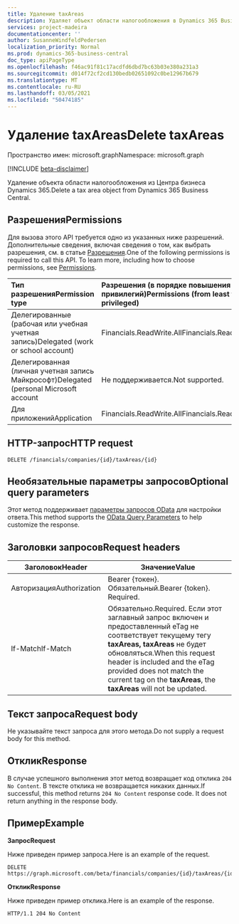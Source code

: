 ```yaml
---
title: Удаление taxAreas
description: Удаляет объект области налогообложения в Dynamics 365 Business Central.
services: project-madeira
documentationcenter: ''
author: SusanneWindfeldPedersen
localization_priority: Normal
ms.prod: dynamics-365-business-central
doc_type: apiPageType
ms.openlocfilehash: f46ac91f81c17acdfd6dbd7bc63b03e380a231a3
ms.sourcegitcommit: d014f72cf2cd130bedb02651092c0be12967b679
ms.translationtype: MT
ms.contentlocale: ru-RU
ms.lasthandoff: 03/05/2021
ms.locfileid: "50474185"
---
```

# <a name="delete-taxareas"></a><span data-ttu-id="74592-103">Удаление taxAreas</span><span class="sxs-lookup"><span data-stu-id="74592-103">Delete taxAreas</span></span>

<span data-ttu-id="74592-104">Пространство имен: microsoft.graph</span><span class="sxs-lookup"><span data-stu-id="74592-104">Namespace: microsoft.graph</span></span>

[!INCLUDE [beta-disclaimer](../../includes/beta-disclaimer.md)]

<span data-ttu-id="74592-105">Удаление объекта области налогообложения из Центра бизнеса Dynamics 365.</span><span class="sxs-lookup"><span data-stu-id="74592-105">Delete a tax area object from Dynamics 365 Business Central.</span></span>

## <a name="permissions"></a><span data-ttu-id="74592-106">Разрешения</span><span class="sxs-lookup"><span data-stu-id="74592-106">Permissions</span></span>
<span data-ttu-id="74592-p101">Для вызова этого API требуется одно из указанных ниже разрешений. Дополнительные сведения, включая сведения о том, как выбрать разрешения, см. в статье [Разрешения](/graph/permissions-reference).</span><span class="sxs-lookup"><span data-stu-id="74592-p101">One of the following permissions is required to call this API. To learn more, including how to choose permissions, see [Permissions](/graph/permissions-reference).</span></span>

|<span data-ttu-id="74592-109">Тип разрешения</span><span class="sxs-lookup"><span data-stu-id="74592-109">Permission type</span></span> |<span data-ttu-id="74592-110">Разрешения (в порядке повышения привилегий)</span><span class="sxs-lookup"><span data-stu-id="74592-110">Permissions (from least to most privileged)</span></span>|
|:---------------|:------------------------------------------|
|<span data-ttu-id="74592-111">Делегированные (рабочая или учебная учетная запись)</span><span class="sxs-lookup"><span data-stu-id="74592-111">Delegated (work or school account)</span></span>|<span data-ttu-id="74592-112">Financials.ReadWrite.All</span><span class="sxs-lookup"><span data-stu-id="74592-112">Financials.ReadWrite.All</span></span> |
|<span data-ttu-id="74592-113">Делегированная (личная учетная запись Майкрософт)</span><span class="sxs-lookup"><span data-stu-id="74592-113">Delegated (personal Microsoft account</span></span>|<span data-ttu-id="74592-114">Не поддерживается.</span><span class="sxs-lookup"><span data-stu-id="74592-114">Not supported.</span></span>|
|<span data-ttu-id="74592-115">Для приложений</span><span class="sxs-lookup"><span data-stu-id="74592-115">Application</span></span>|<span data-ttu-id="74592-116">Financials.ReadWrite.All</span><span class="sxs-lookup"><span data-stu-id="74592-116">Financials.ReadWrite.All</span></span>|

## <a name="http-request"></a><span data-ttu-id="74592-117">HTTP-запрос</span><span class="sxs-lookup"><span data-stu-id="74592-117">HTTP request</span></span>
```
DELETE /financials/companies/{id}/taxAreas/{id}
```

## <a name="optional-query-parameters"></a><span data-ttu-id="74592-118">Необязательные параметры запросов</span><span class="sxs-lookup"><span data-stu-id="74592-118">Optional query parameters</span></span>
<span data-ttu-id="74592-119">Этот метод поддерживает [параметры запросов OData](/graph/query-parameters) для настройки ответа.</span><span class="sxs-lookup"><span data-stu-id="74592-119">This method supports the [OData Query Parameters](/graph/query-parameters) to help customize the response.</span></span>

## <a name="request-headers"></a><span data-ttu-id="74592-120">Заголовки запросов</span><span class="sxs-lookup"><span data-stu-id="74592-120">Request headers</span></span>
|<span data-ttu-id="74592-121">Заголовок</span><span class="sxs-lookup"><span data-stu-id="74592-121">Header</span></span>|<span data-ttu-id="74592-122">Значение</span><span class="sxs-lookup"><span data-stu-id="74592-122">Value</span></span>|
|------|-----|
|<span data-ttu-id="74592-123">Авторизация</span><span class="sxs-lookup"><span data-stu-id="74592-123">Authorization</span></span>  |<span data-ttu-id="74592-p102">Bearer {токен}. Обязательный.</span><span class="sxs-lookup"><span data-stu-id="74592-p102">Bearer {token}. Required.</span></span> |
|<span data-ttu-id="74592-126">If-Match</span><span class="sxs-lookup"><span data-stu-id="74592-126">If-Match</span></span>       |<span data-ttu-id="74592-127">Обязательно.</span><span class="sxs-lookup"><span data-stu-id="74592-127">Required.</span></span> <span data-ttu-id="74592-128">Если этот заглавный запрос включен и предоставленный eTag не соответствует текущему тегу **taxAreas,** **taxAreas** не будет обновляться.</span><span class="sxs-lookup"><span data-stu-id="74592-128">When this request header is included and the eTag provided does not match the current tag on the **taxAreas**, the **taxAreas** will not be updated.</span></span> |

## <a name="request-body"></a><span data-ttu-id="74592-129">Текст запроса</span><span class="sxs-lookup"><span data-stu-id="74592-129">Request body</span></span>

<span data-ttu-id="74592-130">Не указывайте текст запроса для этого метода.</span><span class="sxs-lookup"><span data-stu-id="74592-130">Do not supply a request body for this method.</span></span>

## <a name="response"></a><span data-ttu-id="74592-131">Отклик</span><span class="sxs-lookup"><span data-stu-id="74592-131">Response</span></span>

<span data-ttu-id="74592-p104">В случае успешного выполнения этот метод возвращает код отклика ```204 No Content```. В тексте отклика не возвращается никаких данных.</span><span class="sxs-lookup"><span data-stu-id="74592-p104">If successful, this method returns ```204 No Content``` response code. It does not return anything in the response body.</span></span>

## <a name="example"></a><span data-ttu-id="74592-134">Пример</span><span class="sxs-lookup"><span data-stu-id="74592-134">Example</span></span>

<span data-ttu-id="74592-135">**Запрос**</span><span class="sxs-lookup"><span data-stu-id="74592-135">**Request**</span></span>

<span data-ttu-id="74592-136">Ниже приведен пример запроса.</span><span class="sxs-lookup"><span data-stu-id="74592-136">Here is an example of the request.</span></span>

```http
DELETE https://graph.microsoft.com/beta/financials/companies/{id}/taxAreas/{id}
```

<span data-ttu-id="74592-137">**Отклик**</span><span class="sxs-lookup"><span data-stu-id="74592-137">**Response**</span></span> 

<span data-ttu-id="74592-138">Ниже приведен пример отклика.</span><span class="sxs-lookup"><span data-stu-id="74592-138">Here is an example of the response.</span></span> 

```http
HTTP/1.1 204 No Content
```


